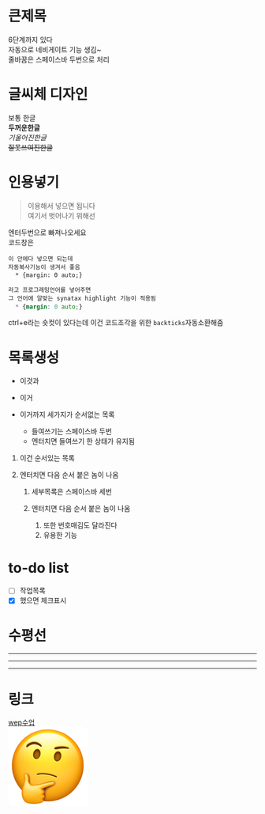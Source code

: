 # 큰제목
6단계까지 있다  
자동으로 네비게이트 기능 생김~  
줄바꿈은 스페이스바 두번으로 처리  

# 글씨체 디자인
보통 한글  
**두꺼운한글**  
*기울어진한글*  
~~잘못쓰여진한글~~  

# 인용넣기
> 이용해서 넣으면 됩니다  
> 여기서 벗어나기 위해선

엔터두번으로 빠져나오세요  
코드창은
```
이 안에다 넣으면 되는데
자동복사기능이 생겨서 좋음
  * {margin: 0 auto;}
```
```css
라고 프로그래밍언어를 넣어주면  
그 언어에 알맞는 synatax highlight 기능이 적용됨
  * {margin: 0 auto;}
```
ctrl+e라는 숏컷이 있다는데 이건 코드조각을 위한 `backticks`자동소환해줌

# 목록생성
* 이것과
- 이거
+ 이거까지 세가지가 순서없는 목록

  * 들여쓰기는 스페이스바 두번
  * 엔터치면 들여쓰기 한 상태가 유지됨

1. 이건 순서있는 목록
2. 엔터치면 다음 순서 붙은 놈이 나옴

   1. 세부목록은 스페이스바 세번
   2. 엔터치면 다음 순서 붙은 놈이 나옴

      1. 또한 번호매김도 달라진다
      2. 유용한 기능

# to-do list
- [ ] 작업목록
- [x] 했으면 체크표시

# 수평선
---
***
___

# 링크
[wep수업](https://github.com/spookyjjj/wep)  
![이미지는이렇게](이모지.png)
